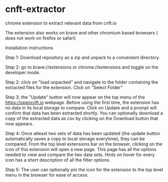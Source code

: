 # cnft-extractor
chrome extension to extract relevant data from cnft.io

The extension also works on brave and other chromium based browsers ( does not work on firefox or safari)

Installation instructions

Step 1:
Download repository as a zip and unpack to a convenient directory.

Step 2:
go to brave://extensions or chrome://extensions and toggle on the developer mode.

Step 2:
click on "load unpacked" and navigate to the folder containing the extracted files for the extension. Click on "Select Folder"

Step 3:
the "Update" button will now appear on the top menu of the https://opencnft.io webpage.
Before using the first time, the extension has no data in its local storage to compare.
Click on Update and a prompt will confirm that data has been extracted shortly.
You can optionally download a copy of the extracted data as csv by clicking on the Download button that now appears.

Step 4:
Once atleast two sets of data has been updated (the update button automatically saves a copy to locat storage everytime),
they can be compared. From the top level extensions bar on the browser, clicking on the icon of this extension will open 
a new page. This page has all the options needed to view and compare the two data sets. Hints on hover for every icon has a short
description of all the filter options.

Step 5:
The user can optionally pin the icon for the extension to the top level menu in the browser for ease of access.
